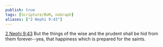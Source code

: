 ```yaml
---
publish: true
tags: [Scripture/BoM, noGraph]
aliases: ["2 Nephi 9:43"]
---
```

[2 Nephi 9:43](https://churchofjesuschrist.org/study/scriptures/bofm/2-ne/9?lang=eng&id=p43#p43) But the things of the wise and the prudent shall be hid from them forever--yea, that happiness which is prepared for the saints.

